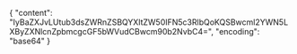 {
  "content": "IyBaZXJvLUtub3dsZWRnZSBQYXltZW50IFN5c3RlbQoKQSBwcml2YWN5LXByZXNlcnZpbmcgcGF5bWVudCBwcm90b2NvbC4=",
  "encoding": "base64"
}